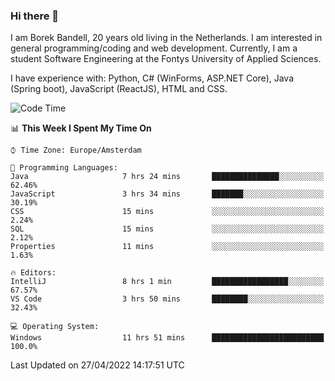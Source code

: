 ### Hi there 👋

I am Borek Bandell, 20 years old living in the Netherlands. I am interested in general programming/coding and web development. Currently, I am a student Software Engineering at the Fontys University of Applied Sciences.

I have experience with: Python, C# (WinForms, ASP.NET Core), Java (Spring boot), JavaScript (ReactJS), HTML and CSS.

<!--START_SECTION:waka-->
![Code Time](http://img.shields.io/badge/Code%20Time-107%20hrs%2027%20mins-blue)

📊 **This Week I Spent My Time On** 

```text
⌚︎ Time Zone: Europe/Amsterdam

💬 Programming Languages: 
Java                     7 hrs 24 mins       ███████████████░░░░░░░░░░   62.46% 
JavaScript               3 hrs 34 mins       ███████░░░░░░░░░░░░░░░░░░   30.19% 
CSS                      15 mins             ░░░░░░░░░░░░░░░░░░░░░░░░░   2.24% 
SQL                      15 mins             ░░░░░░░░░░░░░░░░░░░░░░░░░   2.12% 
Properties               11 mins             ░░░░░░░░░░░░░░░░░░░░░░░░░   1.63%

🔥 Editors: 
IntelliJ                 8 hrs 1 min         █████████████████░░░░░░░░   67.57% 
VS Code                  3 hrs 50 mins       ████████░░░░░░░░░░░░░░░░░   32.43%

💻 Operating System: 
Windows                  11 hrs 51 mins      █████████████████████████   100.0%

```


 Last Updated on 27/04/2022 14:17:51 UTC
<!--END_SECTION:waka-->

<!--**tcBorek2002/tcBorek2002** is a ✨ _special_ ✨ repository because its `README.md` (this file) appears on your GitHub profile.

Here are some ideas to get you started:

- 🔭 I’m currently working on ...
- 🌱 I’m currently learning ...
- 👯 I’m looking to collaborate on ...
- 🤔 I’m looking for help with ...
- 💬 Ask me about ...
- 📫 How to reach me: ...
- 😄 Pronouns: ...
- ⚡ Fun fact: ...
-->

